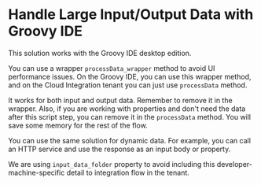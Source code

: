 # Handle Large Input/Output Data with Groovy IDE

This solution works with the Groovy IDE desktop edition.

You can use a wrapper `processData_wrapper` method to avoid UI performance issues. On the Groovy IDE, you can use this wrapper method, and on the Cloud Integration tenant you can just use `processData` method.

It works for both input and output data. Remember to remove it in the wrapper. Also, if you are working with properties and don't need the data after this script step, you can remove it in the `processData` method. You will save some memory for the rest of the flow.

You can use the same solution for dynamic data. For example, you can call an HTTP service and use the response as an input body or property.

We are using `input_data_folder` property to avoid including this developer-machine-specific detail to integration flow in the tenant.